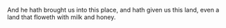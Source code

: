 And he hath brought us into this place, and hath given us this land, even a land that floweth with milk and honey.
